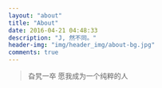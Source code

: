 ```yaml
---
layout: "about"
title: "About"
date: 2016-04-21 04:48:33
description: "J, 然不同。"
header-img: "img/header_img/about-bg.jpg"
comments: true
---
```


> 旮旯一卒
> 愿我成为一个纯粹的人
